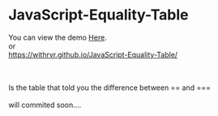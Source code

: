 # JavaScript-Equality-Table

You can view the demo [Here](https://withrvr.github.io/JavaScript-Equality-Table/).
<br>
or
<br>
https://withrvr.github.io/JavaScript-Equality-Table/

<br>
<br>
Is the table that told you
the difference between
== and ===
<br>
<br>
will commited soon....

